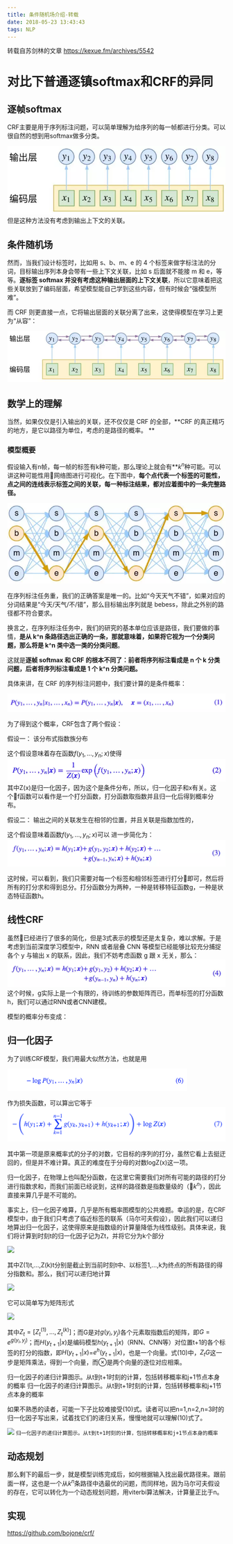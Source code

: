 ```yaml
---
title: 条件随机场介绍-转载
date: 2018-05-23 13:43:43
tags: NLP
---
```

转载自苏剑林的文章
https://kexue.fm/archives/5542

# 对比下普通逐镇softmax和CRF的异同

## 逐帧softmax
CRF主要是用于序列标注问题，可以简单理解为给序列的每一帧都进行分类。可以很自然的想到用softmax做多分类。
<!-- more -->

![](https://raw.githubusercontent.com/gjwei/images/master/20180523134735.png)
但是这种方法没有考虑到输出上下文的关联。
## 条件随机场
然而，当我们设计标签时，比如用 s、b、m、e 的 4 个标签来做字标注法的分词，目标输出序列本身会带有一些上下文关联，比如 s 后面就不能接 m 和 e，等等。**逐标签 softmax 并没有考虑这种输出层面的上下文关联**，所以它意味着把这些关联放到了编码层面，希望模型能自己学到这些内容，但有时候会“强模型所难”。 

而 CRF 则更直接一点，它将输出层面的关联分离了出来，这使得模型在学习上更为“从容”：

![](https://raw.githubusercontent.com/gjwei/images/master/20180523134859.png)

## 数学上的理解
当然，如果仅仅是引入输出的关联，还不仅仅是 CRF 的全部，**CRF 的真正精巧的地方，是它以路径为单位，考虑的是路径的概率。 **

### 模型概要
假设输入有n帧，每一帧的标签有k种可能，那么理论上就会有**$k^n$种可能。可以讲这种可能性用网络图进行可视化。在下图中，**每个点代表一个标签的可能性，点之间的连线表示标签之间的关联，每一种标注结果，都对应着图中的一条完整路径。**

![](https://raw.githubusercontent.com/gjwei/images/master/20180523154353.png)

在序列标注任务重，我们的正确答案是唯一的。比如“今天天气不错”，如果对应的分词结果是“今天/天气/不/错”，那么目标输出序列就是 bebess，除此之外别的路径都不符合要求。

换言之，在序列标注任务中，我们的研究的基本单位应该是路径，我们要做的事情，**是从 k^n 条路径选出正确的一条，那就意味着，如果将它视为一个分类问题，那么将是 k^n 类中选一类的分类问题**。



这就是**逐帧 softmax 和 CRF 的根本不同了：前者将序列标注看成是 n 个 k 分类问题，后者将序列标注看成是 1 个 k^n 分类问题。**



具体来讲，在 CRF 的序列标注问题中，我们要计算的是条件概率：

![](https://raw.githubusercontent.com/gjwei/images/master/20180523154531.png)

为了得到这个概率，CRF包含了两个假设：

假设一：
该分布式指数族分布

这个假设意味着存在函数$f(y_1, ..., y_n; x)$使得
![](https://raw.githubusercontent.com/gjwei/images/master/20180523155129.png)
其中Z(x)是归一化因子，因为这个是条件分布，所以，归一化因子和x有关。这个f函数可以看作是一个打分函数，打分函数取指数并且归一化后得到概率分布。

假设二：
输出之间的关联发生在相邻的位置，并且关联是指数加性的，

这个假设意味着函数$f(y_1, ..., y_n; x)$可以 进一步简化为：
![](https://raw.githubusercontent.com/gjwei/images/master/20180523155351.png)

这时候，可以看到，我们只需要对每一个标签和相邻标签进行打分即可，然后将所有的打分求和得到总分。打分函数分为两种，一种是转移特征函数g，一种是状态特征函数h。

## 线性CRF

虽然已经进行了很多的简化，但是3式表示的模型还是太复杂，难以求解。于是考虑到当前深度学习模型中，RNN 或者层叠 CNN 等模型已经能够比较充分捕捉各个 y 与输出 x 的联系，因此，我们不妨考虑函数 g 跟 x 无关，那么：
![](https://raw.githubusercontent.com/gjwei/images/master/20180523155805.png)
这个时候，g实际上是一个有限的，待训练的参数矩阵而已，而单标签的打分函数h，我们可以通过RNN或者CNN建模。

模型的概率分布变成：


## 归一化因子
为了训练CRF模型，我们用最大似然方法，也就是用

![](https://raw.githubusercontent.com/gjwei/images/master/20180523162316.png)

作为损失函数，可以算出它等于
![](https://raw.githubusercontent.com/gjwei/images/master/20180523162351.png)

其中第一项是原来概率式的分子的对数，它目标的序列的打分，虽然它看上去挺迂回的，但是并不难计算。真正的难度在于分母的对数logZ(x)这一项。

归一化因子，在物理上也叫配分函数，在这里它需要我们对所有可能的路径的打分进行指数求和，而我们前面已经说到，这样的路径数是指数量级的（$k^n$），因此直接来算几乎是不可能的。

事实上，归一化因子难算，几乎是所有概率图模型的公共难题。幸运的是，在CRF模型中，由于我们只考虑了临近标签的联系（马尔可夫假设），因此我们可以递归地算出归一化因子，这使得原来是指数级的计算量降低为线性级别。具体来说，我们将计算到时刻t的归一化因子记为Zt，并将它分为k个部分

![](https://ws1.sinaimg.cn/large/9244e6f1gy1frlco60h21j20y704p3yi.jpg)

其中Z(1)t,…,Z(k)t分别是截止到当前时刻t中、以标签1,…,k为终点的所有路径的得分指数和。那么，我们可以递归地计算

![](https://ws1.sinaimg.cn/large/9244e6f1gy1frlcofn1raj214u0cb0ud.jpg)

它可以简单写为矩阵形式

![](https://ws1.sinaimg.cn/large/9244e6f1gy1frlcoua3d8j20x905cjrg.jpg)

其中$Z_t=[Z^{(1)}_t,…,Z^{(k)}_t]$；而G是对$g(y_i,y_j)$各个元素取指数后的矩阵，即$G=e^{g(y_i,y_j)}$；而$H(y_{t+1}|x)$是编码模型$h(y_{t+1}|x)$（RNN、CNN等）对位置t+1的各个标签的打分的指数，即$H(y_{t+1}|x)$=$e^h(y_{t+1}|x)$，也是一个向量。式(10)中，$Z_tG$这一步是矩阵乘法，得到一个向量，而⊗是两个向量的逐位对应相乘。

归一化因子的递归计算图示。从t到t+1时刻的计算，包括转移概率和j+1节点本身的概率
归一化因子的递归计算图示。从t到t+1时刻的计算，包括转移概率和j+1节点本身的概率

如果不熟悉的读者，可能一下子比较难接受(10)式。读者可以把n=1,n=2,n=3时的归一化因子写出来，试着找它们的递归关系，慢慢地就可以理解(10)式了。

![](https://ws1.sinaimg.cn/large/9244e6f1gy1frlcrpld44j20mu0ewadb.jpg)
`归一化因子的递归计算图示。从t到t+1时刻的计算，包括转移概率和j+1节点本身的概率`

## 动态规划
那么剩下的最后一步，就是模型训练完成后，如何根据输入找出最优路径来。跟前面一样，这也是一个从$k^n$条路径中选最优的问题，而同样地，因为马尔可夫假设的存在，它可以转化为一个动态规划问题，用viterbi算法解决，计算量正比于n。

## 实现
https://github.com/bojone/crf/